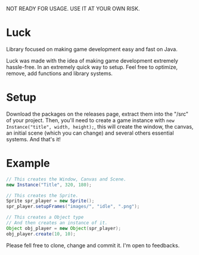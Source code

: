 NOT READY FOR USAGE. USE IT AT YOUR OWN RISK.

# Luck

Library focused on making game development easy and fast on Java.

Luck was made with the idea of making game development extremely hassle-free. In an extremely quick way to setup.
Feel free to optimize, remove, add functions and library systems.

# Setup

Download the packages on the releases page, extract them into the "/src" of your project. Then, you'll need to create
a game instance with ```new Instance("title", width, height);```, this will create the window, the
canvas, an initial scene (which you can change) and several others essential systems. And that's it!

# Example

```java
// This creates the Window, Canvas and Scene.
new Instance("Title", 320, 180);

// This creates the Sprite.
Sprite spr_player = new Sprite();
spr_player.setupFrames("images/", "idle", ".png");

// This creates a Object type
// And then creates an instance of it.
Object obj_player = new Object(spr_player);
obj_player.create(10, 10);
```

Please fell free to clone, change and commit it. I'm open to feedbacks.
